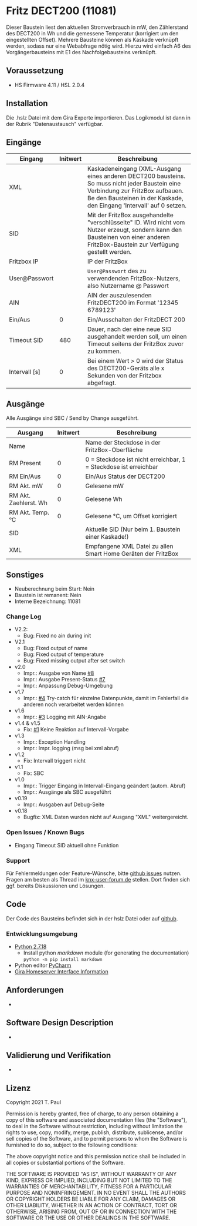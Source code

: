 # Fritz DECT200 (11081)
Dieser Baustein liest den aktuellen Stromverbrauch in mW, den Zählerstand des DECT200 in Wh und die gemessene Temperatur (korrigiert um den eingestellten Offset). Mehrere Bausteine
können als Kaskade verknüpft werden, sodass nur eine Webabfrage nötig wird. Hierzu wird einfach A6 des Vorgängerbausteins mit E1 des Nachfolgebausteins verknüpft.

## Voraussetzung
- HS Firmware 4.11 / HSL 2.0.4

## Installation
Die .hslz Datei mit dem Gira Experte importieren. Das Logikmodul ist dann in der Rubrik "Datenaustausch" verfügbar.

## Eingänge

| Eingang       | Initwert | Beschreibung                                                                                                                                                                                                    |
|---------------|----------|-----------------------------------------------------------------------------------------------------------------------------------------------------------------------------------------------------------------|
| XML           |          | Kaskadeneingang (XML-Ausgang eines anderen DECT200 bausteins.<br>So muss nicht jeder Baustein eine Verbindung zur FritzBox aufbauen.<br>Be den Bausteinen in der Kaskade, den Eingang 'Intervall' auf 0 setzen. |
| SID           |          | Mit der FritzBox ausgehandelte "verschlüsselte" ID. Wird nicht vom Nutzer erzeugt, sondern kann den Bausteinen von einer anderen FritzBox-Baustein zur Verfügung gestellt werden.                               | 
| Fritzbox IP   |          | IP der FritzBox                                                                                                                                                                                                 |
| User@Passwort |          | `User@Passwort` des zu verwendenden FritzBox-Nutzers, also Nutzername @ Passwort                                                                                                                                |
| AIN           |          | AIN der auszulesenden FritzDECT200 im Format '12345 6789123'                                                                                                                                                    |
| Ein/Aus       | 0        | Ein/Ausschalten der FritzDECT 200                                                                                                                                                                               |
| Timeout SID   | 480      | Dauer, nach der eine neue SID ausgehandelt werden soll, um einen Timeout seitens der FritzBox zuvor zu kommen.                                                                                                  |
| Intervall [s] | 0        | Bei einem Wert > 0 wird der Status des DECT200-Geräts alle x Sekunden von der Fritzbox abgefragt.                                                                                                               |



## Ausgänge
Alle Ausgänge sind SBC / Send by Change ausgeführt.

| Ausgang               | Initwert | Beschreibung                                                     |
|-----------------------|----------|------------------------------------------------------------------|
 | Name                  |          | Name der Steckdose in der FritzBox-Oberfläche                    |
 | RM Present            | 0        | 0 = Steckdose ist nicht erreichbar, 1 = Steckdose ist erreichbar |
| RM Ein/Aus            | 0        | Ein/Aus Status der DECT200                                       |
| RM Akt. mW            | 0        | Gelesene mW                                                      |
| RM Akt. Zaehlerst. Wh | 0        | Gelesene Wh                                                      |
| RM Akt. Temp. °C      | 0        | Gelesene °C, um Offset korrigiert                                |
| SID                   |          | Aktuelle SID (Nur beim 1. Baustein einer Kaskade!)               |
| XML                   |          | Empfangene XML Datei zu allen Smart Home Geräten der FritzBox    |


## Sonstiges

- Neuberechnung beim Start: Nein
- Baustein ist remanent: Nein
- Interne Bezeichnung: 11081

### Change Log

- V2.2:
  - Bug: Fixed no ain during init
- V2.1
  - Bug: Fixed output of name
  - Bug: Fixed output of temperature
  - Bug: Fixed missing output after set switch
- v2.0
  - Impr.: Ausgabe von Name [#8](https://github.com/En3rGy/11081-Fritz-DECT200/issues/8)
  - Impr.: Ausgabe Present-Status [#7](https://github.com/En3rGy/11081-Fritz-DECT200/issues/7)
  - Impr.: Anpassung Debug-Umgebung
- v1.7
  - Impr.: [#4](https://github.com/En3rGy/11081-Fritz-DECT200/issues/4) Try-catch für einzelne Datenpunkte, damit im Fehlerfall die anderen noch verarbeitet werden können
- v1.6
  - Impr.: [#3](https://github.com/En3rGy/11081-Fritz-DECT200/issues/3) Logging mit AIN-Angabe
- v1.4 & v1.5
  - Fix: [#1](https://github.com/En3rGy/11081-Fritz-DECT200/issues/1) Keine Reaktion auf Intervall-Vorgabe
- v1.3
  - Impr.: Exception Handling
  - Impr.: Impr. logging (msg bei xml abruf)
- v1.2
  - Fix: Intervall triggert nicht
- v1.1
  - Fix: SBC
- v1.0
  - Impr.: Trigger Eingang in Intervall-Eingang geändert (autom. Abruf)
  - Impr.: Ausgänge als SBC ausgeführt
- v0.19
  - Impr.: Ausgaben auf Debug-Seite
- v0.18
  - Bugfix: XML Daten wurden nicht auf Ausgang "XML" weitergereicht.

### Open Issues / Known Bugs

- Eingang Timeout SID aktuell ohne Funktion

### Support

Für Fehlermeldungen oder Feature-Wünsche, bitte [github issues](https://github.com/En3rGy/11081-Fritz-DECT200/issues) nutzen.
Fragen am besten als Thread im [knx-user-forum.de](https://knx-user-forum.de) stellen. Dort finden sich ggf. bereits Diskussionen und Lösungen.

## Code

Der Code des Bausteins befindet sich in der hslz Datei oder auf [github](https://github.com/En3rGy/11081-Fritz-DECT200).

### Entwicklungsumgebung

- [Python 2.7.18](https://www.python.org/download/releases/2.7/)
    - Install python *markdown* module (for generating the documentation) `python -m pip install markdown`
- Python editor [PyCharm](https://www.jetbrains.com/pycharm/)
- [Gira Homeserver Interface Information](http://www.hs-help.net/hshelp/gira/other_documentation/Schnittstelleninformationen.zip)

## Anforderungen

-

## Software Design Description

-

## Validierung und Verifikation

-

## Lizenz

Copyright 2021 T. Paul

Permission is hereby granted, free of charge, to any person obtaining a copy of this software and associated documentation files (the "Software"), to deal in the Software without restriction, including without limitation the rights to use, copy, modify, merge, publish, distribute, sublicense, and/or sell copies of the Software, and to permit persons to whom the Software is furnished to do so, subject to the following conditions:

The above copyright notice and this permission notice shall be included in all copies or substantial portions of the Software.

THE SOFTWARE IS PROVIDED "AS IS", WITHOUT WARRANTY OF ANY KIND, EXPRESS OR IMPLIED, INCLUDING BUT NOT LIMITED TO THE WARRANTIES OF MERCHANTABILITY, FITNESS FOR A PARTICULAR PURPOSE AND NONINFRINGEMENT. IN NO EVENT SHALL THE AUTHORS OR COPYRIGHT HOLDERS BE LIABLE FOR ANY CLAIM, DAMAGES OR OTHER LIABILITY, WHETHER IN AN ACTION OF CONTRACT, TORT OR OTHERWISE, ARISING FROM, OUT OF OR IN CONNECTION WITH THE SOFTWARE OR THE USE OR OTHER DEALINGS IN THE SOFTWARE.

